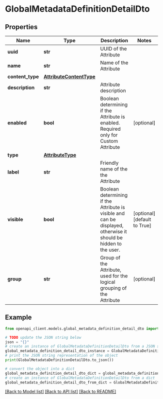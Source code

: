 # GlobalMetadataDefinitionDetailDto


## Properties

Name | Type | Description | Notes
------------ | ------------- | ------------- | -------------
**uuid** | **str** | UUID of the Attribute | 
**name** | **str** | Name of the Attribute | 
**content_type** | [**AttributeContentType**](AttributeContentType.md) |  | 
**description** | **str** | Attribute description | 
**enabled** | **bool** | Boolean determining if the Attribute is enabled. Required only for Custom Attribute | [optional] 
**type** | [**AttributeType**](AttributeType.md) |  | 
**label** | **str** | Friendly name of the the Attribute | 
**visible** | **bool** | Boolean determining if the Attribute is visible and can be displayed, otherwise it should be hidden to the user. | [optional] [default to True]
**group** | **str** | Group of the Attribute, used for the logical grouping of the Attribute | [optional] 

## Example

```python
from openapi_client.models.global_metadata_definition_detail_dto import GlobalMetadataDefinitionDetailDto

# TODO update the JSON string below
json = "{}"
# create an instance of GlobalMetadataDefinitionDetailDto from a JSON string
global_metadata_definition_detail_dto_instance = GlobalMetadataDefinitionDetailDto.from_json(json)
# print the JSON string representation of the object
print(GlobalMetadataDefinitionDetailDto.to_json())

# convert the object into a dict
global_metadata_definition_detail_dto_dict = global_metadata_definition_detail_dto_instance.to_dict()
# create an instance of GlobalMetadataDefinitionDetailDto from a dict
global_metadata_definition_detail_dto_from_dict = GlobalMetadataDefinitionDetailDto.from_dict(global_metadata_definition_detail_dto_dict)
```
[[Back to Model list]](../README.md#documentation-for-models) [[Back to API list]](../README.md#documentation-for-api-endpoints) [[Back to README]](../README.md)


